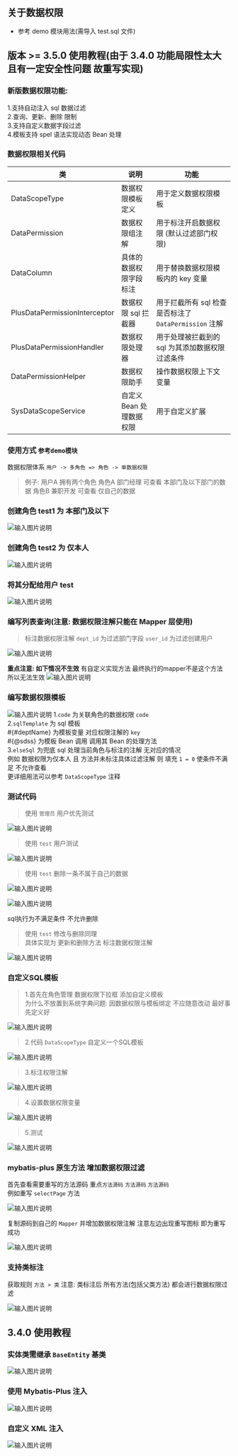 ## 关于数据权限
* 参考 demo 模块用法(需导入 test.sql 文件)

## 版本 >= 3.5.0 使用教程(由于 3.4.0 功能局限性太大 且有一定安全性问题 故重写实现)

### 新版数据权限功能:
1.支持自动注入 sql 数据过滤<br>
2.查询、更新、删除 限制<br>
3.支持自定义数据字段过滤<br>
4.模板支持 spel 语法实现动态 Bean 处理

### 数据权限相关代码

| 类  | 说明  | 功能 |
|---|---|---|
| DataScopeType  | 数据权限模板定义  | 用于定义数据权限模板  |
| DataPermission  | 数据权限组注解  | 用于标注开启数据权限 (默认过滤部门权限)  |
| DataColumn  | 具体的数据权限字段标注  | 用于替换数据权限模板内的 key 变量  |
| PlusDataPermissionInterceptor  | 数据权限 sql 拦截器  | 用于拦截所有 sql 检查是否标注了 `DataPermission` 注解  |
| PlusDataPermissionHandler  | 数据权限处理器  | 用于处理被拦截到的 sql 为其添加数据权限过滤条件  |
| DataPermissionHelper | 数据权限助手  | 操作数据权限上下文变量  |
| SysDataScopeService  | 自定义 Bean 处理数据权限  | 用于自定义扩展  |

### 使用方式 `参考demo模块`
数据权限体系 `用户 -> 多角色 => 角色 -> 单数据权限`
> 例子: 用户A 拥有两个角色
> 角色A 部门经理 可查看 本部门及以下部门的数据
> 角色B 兼职开发 可查看 仅自己的数据

### 创建角色 test1 为 本部门及以下
![输入图片说明](https://images.gitee.com/uploads/images/2021/1215/221625_23e08a74_1766278.png "屏幕截图.png")

### 创建角色 test2 为 仅本人
![输入图片说明](https://images.gitee.com/uploads/images/2021/1215/221649_f214b9ae_1766278.png "屏幕截图.png")

### 将其分配给用户 test
![输入图片说明](https://images.gitee.com/uploads/images/2021/1215/221734_bd41cd78_1766278.png "屏幕截图.png")

### 编写列表查询(注意: 数据权限注解只能在 Mapper 层使用)
> 标注数据权限注解 `dept_id` 为过滤部门字段 `user_id` 为过滤创建用户

![输入图片说明](https://images.gitee.com/uploads/images/2021/1215/220940_0178abed_1766278.png "屏幕截图.png")

**重点注意: 如下情况不生效**
有自定义实现方法 最终执行的mapper不是这个方法 所以无法生效
![输入图片说明](https://images.gitee.com/uploads/images/2022/0614/194854_60a79fc6_1766278.png "屏幕截图.png")

### 编写数据权限模板
![输入图片说明](https://images.gitee.com/uploads/images/2021/1215/222207_9dbc87a7_1766278.png "屏幕截图.png")
1.`code` 为关联角色的数据权限 `code`<br>
2.`sqlTemplate` 为 sql 模板<br>
#{#deptName} 为模板变量 对应权限注解的 `key`<br>
#{@sdss} 为模板 Bean 调用 调用其 Bean 的处理方法<br>
3.`elseSql` 为兜底 sql 处理当前角色与标注的注解 无对应的情况<br>
例如 数据权限为仅本人 且 方法并未标注具体过滤注解 则 填充 `1 = 0` 使条件不满足 不允许查看<br>
更详细用法可以参考 `DataScopeType` 注释

### 测试代码

> 使用 `管理员` 用户优先测试

![输入图片说明](https://images.gitee.com/uploads/images/2021/1215/223620_347b02ca_1766278.png "屏幕截图.png")

> 使用 `test` 用户测试

![输入图片说明](https://images.gitee.com/uploads/images/2021/1215/225710_cc5562d1_1766278.png "屏幕截图.png")

> 使用 `test` 删除一条不属于自己的数据

![输入图片说明](https://images.gitee.com/uploads/images/2021/1215/232419_ac0f1c74_1766278.png "屏幕截图.png")

![输入图片说明](https://images.gitee.com/uploads/images/2021/1215/232506_e2e50e8b_1766278.png "屏幕截图.png")

sql执行为不满足条件 不允许删除

> 使用 `test` 修改与删除同理<br>
具体实现为 更新和删除方法 标注数据权限注解

![输入图片说明](https://images.gitee.com/uploads/images/2021/1215/232652_263838f4_1766278.png "屏幕截图.png")

### 自定义SQL模板

> 1.首先在角色管理 数据权限下拉框 添加自定义模板<br>
> 为什么不放置到系统字典问题: 因数据权限与模板绑定 不应随意改动 最好事先定义好

![输入图片说明](https://images.gitee.com/uploads/images/2021/1217/222827_eede5737_1766278.png "屏幕截图.png")

> 2.代码 `DataScopeType` 自定义一个SQL模板

![输入图片说明](https://images.gitee.com/uploads/images/2021/1217/222256_35691be8_1766278.png "屏幕截图.png")

> 3.标注权限注解

![输入图片说明](https://images.gitee.com/uploads/images/2021/1217/220813_945489ca_1766278.png "屏幕截图.png")

> 4.设置数据权限变量

![输入图片说明](https://images.gitee.com/uploads/images/2021/1217/221345_8b9e46d2_1766278.png "屏幕截图.png")

> 5.测试

![输入图片说明](https://images.gitee.com/uploads/images/2021/1217/222634_1056e8f4_1766278.png "屏幕截图.png")

### mybatis-plus 原生方法 增加数据权限过滤

首先查看需要重写的方法源码 重点`方法源码` `方法源码` `方法源码`<br>
例如重写 `selectPage` 方法<br>

![输入图片说明](https://images.gitee.com/uploads/images/2021/1215/232058_b1cd1d4a_1766278.png "屏幕截图.png")

复制源码到自己的 `Mapper` 并增加数据权限注解 注意左边出现重写图标 即为重写成功<br>

![输入图片说明](https://images.gitee.com/uploads/images/2021/1215/232229_eb3e6000_1766278.png "屏幕截图.png")

### 支持类标注
获取规则 `方法 > 类` 注意: 类标注后 所有方法(包括父类方法) 都会进行数据权限过滤

![输入图片说明](https://images.gitee.com/uploads/images/2021/1216/105904_410f5dae_1766278.png "屏幕截图.png")


## 3.4.0 使用教程

### 实体类需继承 `BaseEntity` 基类
![输入图片说明](https://images.gitee.com/uploads/images/2021/0928/150113_e8d4bf94_1766278.png "屏幕截图.png")
### 使用 Mybatis-Plus 注入
![输入图片说明](https://images.gitee.com/uploads/images/2021/0928/150215_6e475944_1766278.png "屏幕截图.png")
### 自定义 XML 注入
![输入图片说明](https://images.gitee.com/uploads/images/2021/0928/150332_134d028d_1766278.png "屏幕截图.png")